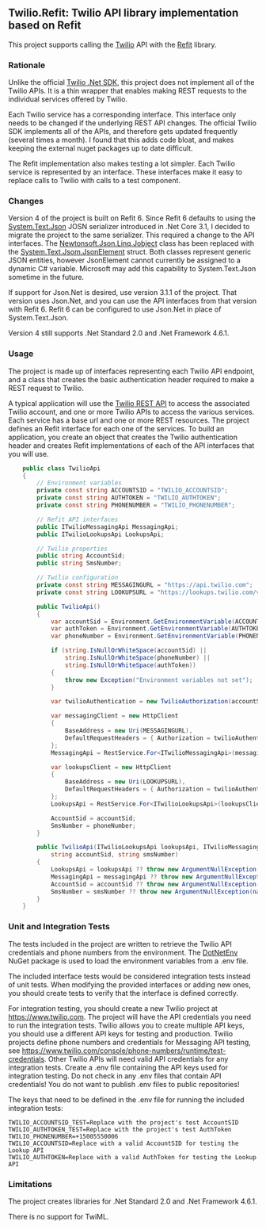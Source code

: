 ## Twilio.Refit: Twilio API library implementation based on Refit

This project supports calling the [Twilio](https://www.twilio.com) API with the [Refit](https://reactiveui.github.io/refit/) library.

### Rationale

Unlike the official [Twilio .Net SDK](https://www.twilio.com/docs/libraries/csharp-dotnet), this project does not implement all of the Twilio APIs.
It is a thin wrapper that enables making REST requests to the individual services offered by Twilio.

Each Twilio service has a corresponding interface. This interface only needs to be changed if the underlying REST API changes.
The official Twilio SDK implements all of the APIs, and therefore gets updated frequently (several times a month).
I found that this adds code bloat, and makes keeping the external nuget packages up to date difficult.

The Refit implementation also makes testing a lot simpler.  Each Twilio service is represented by an interface.
These interfaces make it easy to replace calls to Twilio with calls to a test component.

### Changes

Version 4 of the project is built on Refit 6. Since Refit 6 defaults to using the [System.Text.Json](https://docs.microsoft.com/en-us/dotnet/standard/serialization/system-text-json-overview) 
JOSN serializer introduced in .Net Core 3.1, I decided to migrate the project to the same serializer. This required a change to the API interfaces.
The [Newtonsoft.Json.Linq.Jobject](https://www.newtonsoft.com/json/help/html/T_Newtonsoft_Json_Linq_JObject.htm) class has been replaced with the 
[System.Text.Jsom.JsonElement](https://docs.microsoft.com/en-us/dotnet/api/system.text.json.jsonelement?view=net-5.0) struct. Both classes represent 
generic JSON entities, however JsonElement cannot currently be assigned to a dynamic C# variable. Microsoft may add this capability to System.Text.Json
sometime in the future.

If support for Json.Net is desired, use version 3.1.1 of the project. That version uses Json.Net, and you can use the API interfaces from that version 
with Refit 6. Refit 6 can be configured to use Json.Net in place of System.Text.Json.

Version 4 still supports .Net Standard 2.0 and .Net Framework 4.6.1.

### Usage

The project is made up of interfaces representing each Twilio API endpoint, and a class that creates the basic authentication header required to make a REST request to Twilio.

A typical application will use the [Twilio REST API](https://www.twilio.com/docs/iam/api) to access the associated Twilio account,
and one or more Twilio APIs to access the various services. Each service has a base url and one or more REST resources.
The project defines an Refit interface for each one of the services. To build an application, you create an object that creates the Twilio
authentication header and creates Refit implementations of each of the API interfaces that you will use.

```csharp
    public class TwilioApi
    {
        // Environment variables
        private const string ACCOUNTSID = "TWILIO_ACCOUNTSID";
        private const string AUTHTOKEN = "TWILIO_AUTHTOKEN";
        private const string PHONENUMBER = "TWILIO_PHONENUMBER";

        // Refit API interfaces
        public ITwilioMessagingApi MessagingApi;
        public ITwilioLookupsApi LookupsApi;

        // Twilio properties
        public string AccountSid;
        public string SmsNumber;

        // Twilio configuration
        private const string MESSAGINGURL = "https://api.twilio.com";
        private const string LOOKUPSURL = "https://lookups.twilio.com/v1";

        public TwilioApi()
        {
            var accountSid = Environment.GetEnvironmentVariable(ACCOUNTSID);
            var authToken = Environment.GetEnvironmentVariable(AUTHTOKEN);
            var phoneNumber = Environment.GetEnvironmentVariable(PHONENUMBER);

            if (string.IsNullOrWhiteSpace(accountSid) ||
                string.IsNullOrWhiteSpace(phoneNumber) ||
                string.IsNullOrWhiteSpace(authToken))
            {
                throw new Exception("Environment variables not set");
            }

            var twilioAuthentication = new TwilioAuthorization(accountSid, authToken);

            var messagingClient = new HttpClient
            {
                BaseAddress = new Uri(MESSAGINGURL),
                DefaultRequestHeaders = { Authorization = twilioAuthentication.AuthorizationHeader }
            };
            MessagingApi = RestService.For<ITwilioMessagingApi>(messagingClient);

            var lookupsClient = new HttpClient
            {
                BaseAddress = new Uri(LOOKUPSURL),
                DefaultRequestHeaders = { Authorization = twilioAuthentication.AuthorizationHeader }
            };
            LookupsApi = RestService.For<ITwilioLookupsApi>(lookupsClient);

            AccountSid = accountSid;
            SmsNumber = phoneNumber;
        }

        public TwilioApi(ITwilioLookupsApi lookupsApi, ITwilioMessagingApi messagingApi,
            string accountSid, string smsNumber)
        {
            LookupsApi = lookupsApi ?? throw new ArgumentNullException(nameof(lookupsApi));
            MessagingApi = messagingApi ?? throw new ArgumentNullException(nameof(messagingApi));
            AccountSid = accountSid ?? throw new ArgumentNullException(nameof(accountSid));
            SmsNumber = smsNumber ?? throw new ArgumentNullException(nameof(smsNumber));
        }
    }
```

### Unit and Integration Tests

The tests included in the project are written to retrieve the Twilio API credentials and phone numbers from the environment.
The [DotNetEnv](https://github.com/tonerdo/dotnet-env) NuGet package is used to load the environment variables from a .env file.

The included interface tests would be considered integration tests instead of unit tests.
When modifying the provided interfaces or adding new ones, you should create tests to verify that the interface is defined correctly.

For integration testing, you should create a new Twilio project at <https://www.twilio.com>.
The project will have the API credentials you need to run the integration tests.
Twilio allows you to create multiple API keys, you should use a different API keys for testing and production.
Twilio projects define phone numbers and credentials for Messaging API testing, see <https://www.twilio.com/console/phone-numbers/runtime/test-credentials>.
Other Twilio APIs will need valid API credentials for any integration tests. 
Create a .env file containing the API keys used for integration testing.
Do not check in any .env files that contain API credentials! You do not want to publish .env files to public repositories! 

The keys that need to be defined in the .env file for running the included integration tests:
```
TWILIO_ACCOUNTSID_TEST=Replace with the project's test AccountSID
TWILIO_AUTHTOKEN_TEST=Replace with the project's test AuthToken
TWILIO_PHONENUMBER=+15005550006
TWILIO_ACCOUNTSID=Replace with a valid AccountSID for testing the Lookup API
TWILIO_AUTHTOKEN=Replace with a valid AuthToken for testing the Lookup API
```  

### Limitations

The project creates libraries for .Net Standard 2.0 and .Net Framework 4.6.1.
 
There is no support for TwiML.  